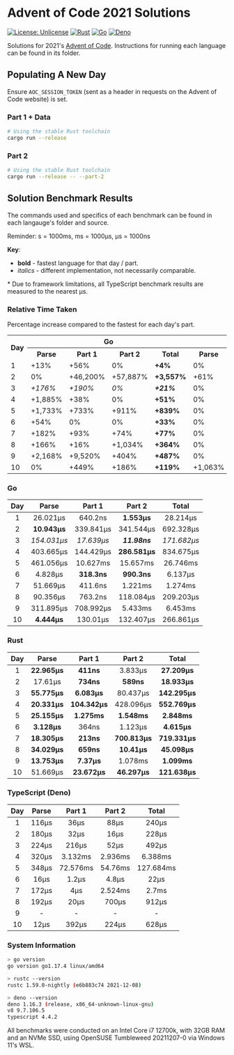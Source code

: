 # Advent of Code 2021 Solutions

[![License: Unlicense](https://img.shields.io/badge/license-Unlicense-blue.svg)](http://unlicense.org/)
[![Rust](https://github.com/maneac/aoc2021/actions/workflows/rust.yml/badge.svg)](https://github.com/maneac/aoc2021/actions/workflows/rust.yml)
[![Go](https://github.com/maneac/aoc2021/actions/workflows/golang.yml/badge.svg)](https://github.com/maneac/aoc2021/actions/workflows/golang.yml)
[![Deno](https://github.com/maneac/aoc2021/actions/workflows/deno.yml/badge.svg)](https://github.com/maneac/aoc2021/actions/workflows/deno.yml)

Solutions for 2021's [Advent of Code](https://adventofcode.com/2021). Instructions for running each language can be found in its folder.

## Populating A New Day

Ensure `AOC_SESSION_TOKEN` (sent as a header in requests on the Advent of Code website) is set.

### Part 1 + Data

```bash
# Using the stable Rust toolchain
cargo run --release
```

### Part 2

```bash
# Using the stable Rust toolchain
cargo run --release -- --part-2
```

## Solution Benchmark Results

The commands used and specifics of each benchmark can be found in each langauge's folder and source.

Reminder: s = 1000ms, ms = 1000&mu;s, &mu;s = 1000ns

**Key**:

- **bold** - fastest language for that day / part.
- *italics* - different implementation, not necessarily comparable.

\* Due to framework limitations, all TypeScript benchmark results are measured to the nearest &mu;s.

### Relative Time Taken

Percentage increase compared to the fastest for each day's part.

<table>
  <tr>
    <th rowspan=2>Day</th>
    <th colspan=4>Go</th>
    <th colspan=4>Rust</th>
    <th colspan=4>TypeScript</th>
  </tr>
  <tr>
    <th>Parse</th>
    <th>Part 1</th>
    <th>Part 2</th>
    <th>Total</th>
    <th>Parse</th>
    <th>Part 1</th>
    <th>Part 2</th>
    <th>Total</th>
    <th>Parse</th>
    <th>Part 1</th>
    <th>Part 2</th>
    <th>Total</th>
  </tr>
  <tr>
    <td>1</td>
    <td>+13%</td>
    <td>+56%</td>
    <td>0%</td>
    <td><b>+4%</b></td>
    <td>0%</td>
    <td>0%</td>
    <td>+147%</td>
    <td><b>0%</b></td>
    <td>+405%</td>
    <td>+8,659%</td>
    <td>+5,566%</td>
    <td><b>+782%</b></td>
  </tr>
  <tr>
    <td>2</td>
    <td>0%</td>
    <td>+46,200%</td>
    <td>+57,887%</td>
    <td><b>+3,557%</b></td>
    <td>+61%</td>
    <td>0%</td>
    <td>0%</td>
    <td><b>0%</b></td>
    <td>+1,544%</td>
    <td>+4,260%</td>
    <td>+2,616%</td>
    <td><b>+1,104%</b></td>
  </tr>
  <tr>
    <td>3</td>
    <td><em>+176%</em></td>
    <td><em>+190%</em></td>
    <td><em>0%</em></td>
    <td><em><b>+21%</b></em></td>
    <td>0%</td>
    <td>0%</td>
    <td>+671,327%</td>
    <td><b>0%</b></td>
    <td>+223%</td>
    <td>+3,451%</td>
    <td>+433,957%</td>
    <td><b>+246%</b></td>
  </tr>
  <tr>
    <td>4</td>
    <td>+1,885%</td>
    <td>+38%</td>
    <td>0%</td>
    <td><b>+51%</b></td>
    <td>0%</td>
    <td>0%</td>
    <td>+49%</td>
    <td><b>0%</b></td>
    <td>+1,474%</td>
    <td>+2,902%</td>
    <td>+924%</td>
    <td><b>+1,056%</b></td>
  </tr>
  <tr>
    <td>5</td>
    <td>+1,733%</td>
    <td>+733%</td>
    <td>+911%</td>
    <td><b>+839%</b></td>
    <td>0%</td>
    <td>0%</td>
    <td>0%</td>
    <td><b>0%</b></td>
    <td>+1,427%</td>
    <td>+5,592%</td>
    <td>+3,437%</td>
    <td><b>+4,383%</b></td>
  </tr>
  <tr>
    <td>6</td>
    <td>+54%</td>
    <td>0%</td>
    <td>0%</td>
    <td><b>+33%</b></td>
    <td>0%</td>
    <td>+14%</td>
    <td>+13%</td>
    <td><b>0%</b></td>
    <td>+412%</td>
    <td>+277%</td>
    <td>+385%</td>
    <td><b>+377%</b></td>
  </tr>
  <tr>
    <td>7</td>
    <td>+182%</td>
    <td>+93%</td>
    <td>+74%</td>
    <td><b>+77%</b></td>
    <td>0%</td>
    <td>0%</td>
    <td>0%</td>
    <td><b>0%</b></td>
    <td>+840%</td>
    <td>+1,778%</td>
    <td>+260%</td>
    <td><b>+275%</b></td>
  </tr>
  <tr>
    <td>8</td>
    <td>+166%</td>
    <td>+16%</td>
    <td>+1,034%</td>
    <td><b>+364%</b></td>
    <td>0%</td>
    <td>0%</td>
    <td>0%</td>
    <td><b>0%</b></td>
    <td>+464%</td>
    <td>+2,935</td>
    <td>+6,624%</td>
    <td><b>+1,922</b></td>
  </tr>
  <tr>
    <td>9</td>
    <td>+2,168%</td>
    <td>+9,520%</td>
    <td>+404%</td>
    <td><b>+487%</b></td>
    <td>0%</td>
    <td>0%</td>
    <td>0%</td>
    <td><b>0%</b></td>
    <td>-</td>
    <td>-</td>
    <td>-</td>
    <td><b>-</b></td>
  </tr>
  <tr>
    <td>10</td>
    <td>0%</td>
    <td>+449%</td>
    <td>+186%</td>
    <td><b>+119%</b></td>
    <td>+1,063%</td>
    <td>0%</td>
    <td>0%</td>
    <td><b>0%</b></td>
    <td>+170%</td>
    <td>+1,556%</td>
    <td>+384%</td>
    <td><b>+416%</b></td>
  </tr>
</table>

### Go

| Day   | Parse             | Part 1        | Part 2            | Total             |
|:-----:|:-----------------:|:-------------:|:-----------------:|:-----------------:|
| 1     | 26.021&mu;s       | 640.2ns       | **1.553&mu;s**    | 28.214&mu;s       |
| 2     | **10.943&mu;s**   | 339.841&mu;s  | 341.544&mu;s      | 692.328&mu;s      |
| 3     | *154.031&mu;s*    | *17.639&mu;s* | ***11.98ns***     | *171.682&mu;s*    |
| 4     | 403.665&mu;s      | 144.429&mu;s  | **286.581&mu;s**  | 834.675&mu;s      |
| 5     | 461.056&mu;s      | 10.627ms      | 15.657ms          | 26.746ms          |
| 6     | 4.828&mu;s        | **318.3ns**   | **990.3ns**       | 6.137&mu;s        |
| 7     | 51.669&mu;s       | 411.6ns       | 1.221ms           | 1.274ms           |
| 8     | 90.356&mu;s       | 763.2ns       | 118.084&mu;s      | 209.203&mu;s      |
| 9     | 311.895&mu;s      | 708.992&mu;s  | 5.433ms           | 6.453ms           |
| 10    | **4.444&mu;s**    | 130.01&mu;s   | 132.407&mu;s      | 266.861&mu;s      |

### Rust

| Day   | Parse             | Part 1            | Part 2            | Total             |
|:-----:|:-----------------:|:-----------------:|:-----------------:|:-----------------:|
| 1     | **22.965&mu;s**   | **411ns**         | 3.833&mu;s        | **27.209&mu;s**   |
| 2     | 17.61&mu;s        | **734ns**         | **589ns**         | **18.933&mu;s**   |
| 3     | **55.775&mu;s**   | **6.083&mu;s**    | 80.437&mu;s       | **142.295&mu;s**  |
| 4     | **20.331&mu;s**   | **104.342&mu;s**  | 428.096&mu;s      | **552.769&mu;s**  |
| 5     | **25.155&mu;s**   | **1.275ms**       | **1.548ms**       | **2.848ms**       |
| 6     | **3.128&mu;s**    | 364ns             | 1.123&mu;s        | **4.615&mu;s**    |
| 7     | **18.305&mu;s**   | **213ns**         | **700.813&mu;s**  | **719.331&mu;s**  |
| 8     | **34.029&mu;s**   | **659ns**         | **10.41&mu;s**    | **45.098&mu;s**   |
| 9     | **13.753&mu;s**   | **7.37&mu;s**     | 1.078ms           | **1.099ms**       |
| 10    | 51.669&mu;s       | **23.672&mu;s**   | **46.297&mu;s**   | **121.638&mu;s**  |

### TypeScript (Deno)

| Day   | Parse     | Part 1    | Part 2    | Total     |
|:-----:|:---------:|:---------:|:---------:|:---------:|
| 1     | 116&mu;s  | 36&mu;s   | 88&mu;s   | 240&mu;s  |
| 2     | 180&mu;s  | 32&mu;s   | 16&mu;s   | 228&mu;s  |
| 3     | 224&mu;s  | 216&mu;s  | 52&mu;s   | 492&mu;s  |
| 4     | 320&mu;s  | 3.132ms   | 2.936ms   | 6.388ms   |
| 5     | 348&mu;s  | 72.576ms  | 54.76ms   | 127.684ms |
| 6     | 16&mu;s   | 1.2&mu;s  | 4.8&mu;s  | 22&mu;s   |
| 7     | 172&mu;s  | 4&mu;s    | 2.524ms   | 2.7ms     |
| 8     | 192&mu;s  | 20&mu;s   | 700&mu;s  | 912&mu;s  |
| 9     | -         | -         | -         | -         |
| 10    | 12&mu;s   | 392&mu;s  | 224&mu;s  | 628&mu;s  |

### System Information

```sh
> go version
go version go1.17.4 linux/amd64

> rustc --version
rustc 1.59.0-nightly (e6b883c74 2021-12-08)

> deno --version
deno 1.16.3 (release, x86_64-unknown-linux-gnu)
v8 9.7.106.5
typescript 4.4.2
```

All benchmarks were conducted on an Intel Core i7 12700k, with 32GB RAM and an NVMe SSD, using OpenSUSE Tumbleweed 20211207-0 via Windows 11's WSL.
